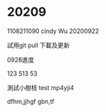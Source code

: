 # 20209

1108211090 cindy Wu  20200922

試用git pull 下載及更新

0928進度

123 513
53

測試小樹枝 test mp4yji4

dfhm,jjhgf gbn,tf
